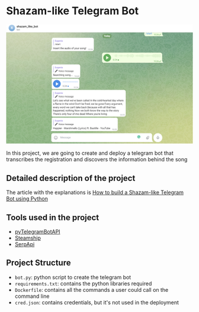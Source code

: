 # Shazam-like Telegram Bot

![](images/shazam_bot_image.png)

In this project, we are going to create and deploy a telegram bot that transcribes the registration and discovers the information behind the song

## Detailed description of the project

The article with the explanations is [How to build a Shazam-like Telegram Bot using Python](https://towardsdatascience.com/how-to-build-a-shazam-like-telegram-bot-using-python-98dc081c53d5?sk=ab629aad0f5fe7810027cdce5ee4165b)

## Tools used in the project

* [pyTelegramBotAPI](https://pypi.org/project/pyTelegramBotAPI/)
* [Steamship](https://www.steamship.com/)
* [SerpApi](https://serpapi.com/)

## Project Structure

* ```bot.py```: python script to create the telegram bot
* ```requirements.txt```: contains the python libraries required
*  ```Dockerfile```: contains all the commands a user could call on the command line
*  ```cred.json```: contains credentials, but it's not used in the deployment
